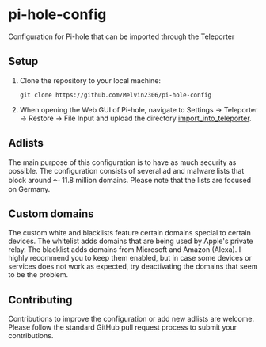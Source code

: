 # pi-hole-config
Configuration for Pi-hole that can be imported through the Teleporter 

## Setup

1. Clone the repository to your local machine:

   ```
   git clone https://github.com/Melvin2306/pi-hole-config
   ```

2. When opening the Web GUI of Pi-hole, navigate to Settings → Teleporter → Restore → File Input and upload the directory [import_into_teleporter](import_into_teleporter).

## Adlists

The main purpose of this configuration is to have as much security as possible. The configuration consists of several ad and malware lists that block around 〜 11.8 million domains. Please note that the lists are focused on Germany.

## Custom domains

The custom white and blacklists feature certain domains special to certain devices. 
The whitelist adds domains that are being used by Apple's private relay.
The blacklist adds domains from Microsoft and Amazon (Alexa). I highly recommend you to keep them enabled, but in case some devices or services does not work as expected, try deactivating the domains that seem to be the problem.

## Contributing

Contributions to improve the configuration or add new adlists are welcome. Please follow the standard GitHub pull request process to submit your contributions.